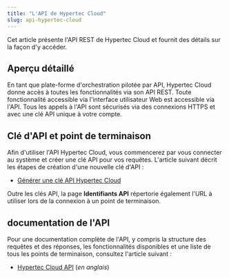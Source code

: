 ```yaml
---
title: "L'API de Hypertec Cloud"
slug: api-hypertec-cloud
---
```



Cet article présente l'API REST de Hypertec Cloud et fournit des détails sur la façon d'y accéder.

## Aperçu détaillé

En tant que plate-forme d'orchestration pilotée par API, Hypertec Cloud donne accès à toutes les fonctionnalités via son API REST. Toute fonctionnalité accessible via l'interface utilisateur Web est accessible via l'API. Tous les appels à l'API sont sécurisés via des connexions HTTPS et avec une clé API unique à votre compte.

## Clé d'API et point de terminaison

Afin d'utiliser l'API Hypertec Cloud, vous commencerez par vous connecter au système et créer une clé API pour vos requêtes. L'article suivant décrit les étapes de création d'une nouvelle clé d'API :

-   [Générer une clé API Hypertec Cloud](../how-to/how-to-cloudmc-api-key.md)

Outre les clés API, la page **Identifiants API** répertorie également l'URL à utiliser lors de la connexion à un point de terminaison.

## documentation de l'API

Pour une documentation complète de l'API, y compris la structure des requêtes et des réponses, les fonctionnalités disponibles et une liste de tous les points de terminaison, consultez l'article suivant :

-   <a href="https://hypertec-cloud.github.io/hci-api-docs/#getting-started" target="_blank">Hypertec Cloud API</a> (*en anglais*)

